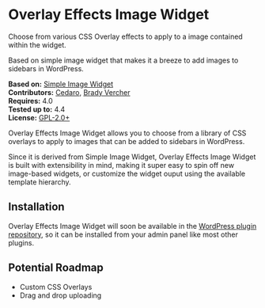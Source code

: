 # Overlay Effects Image Widget

Choose from various CSS Overlay effects to apply to a image contained within the widget.

Based on simple image widget that makes it a breeze to add images to sidebars in WordPress.

__Based on:__ [Simple Image Widget](https://github.com/cedaro/simple-image-widget)  
__Contributors:__ [Cedaro](https://github.com/cedaro), [Brady Vercher](https://github.com/bradyvercher)  
__Requires:__ 4.0  
__Tested up to:__ 4.4  
__License:__ [GPL-2.0+](http://www.gnu.org/licenses/gpl-2.0.html)

Overlay Effects Image Widget allows you to choose from a library of CSS overlays to apply to images that can be added to sidebars in WordPress.

Since it is derived from Simple Image Widget, Overlay Effects Image Widget is built with extensibility in mind, making it super easy to spin off new image-based widgets, or customize the widget ouput using the available template hierarchy.

## Installation

Overlay Effects Image Widget will soon be available in the [WordPress plugin repository](https://wordpress.org/plugins/), so it can be installed from your admin panel like most other plugins.

## Potential Roadmap

* Custom CSS Overlays
* Drag and drop uploading
